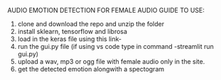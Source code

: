 AUDIO EMOTION DETECTION FOR FEMALE AUDIO GUIDE TO USE:

1. clone and download the repo and unzip the folder
2. install sklearn, tensorflow and librosa
3. load in the keras file using this link-
4. run the gui.py file (if using vs code type in command -streamlit run gui.py)
5. upload a wav, mp3 or ogg file with female audio only in the site.
6. get the detected emotion alongwith a spectogram
